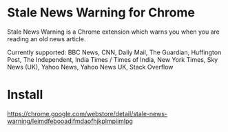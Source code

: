 # Stale News Warning for Chrome
Stale News Warning is a Chrome extension which warns you when you are reading 
an old news article.

Currently supported: BBC News, CNN, Daily Mail, The Guardian, Huffington Post, 
The Independent, India Times / Times of India, New York Times, Sky News (UK), 
Yahoo News, Yahoo News UK, Stack Overflow

# Install
https://chrome.google.com/webstore/detail/stale-news-warning/leimdfebooadifmdaofhjkplmpiimlpg

